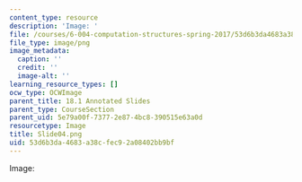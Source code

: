 ```yaml
---
content_type: resource
description: 'Image: '
file: /courses/6-004-computation-structures-spring-2017/53d6b3da4683a38cfec92a08402bb9bf_Slide04.png
file_type: image/png
image_metadata:
  caption: ''
  credit: ''
  image-alt: ''
learning_resource_types: []
ocw_type: OCWImage
parent_title: 18.1 Annotated Slides
parent_type: CourseSection
parent_uid: 5e79a00f-7377-2e87-4bc8-390515e63a0d
resourcetype: Image
title: Slide04.png
uid: 53d6b3da-4683-a38c-fec9-2a08402bb9bf
---
```

Image: 

